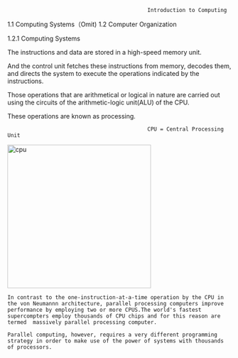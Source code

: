                                                 Introduction to Computing
1.1 Computing Systems（Omit)
1.2 Computer Organization

1.2.1 Computing Systems
 
The instructions and data are stored in a high-speed memory unit.

And the control unit fetches these instructions from memory, decodes them, 
and directs the system to execute the operations indicated by the instructions.

Those operations that are arithmetical or logical in nature are carried out using 
the circuits of the arithmetic-logic unit(ALU) of the CPU.

These operations are known as processing.

                                                CPU = Central Processing Unit
                                                
                                                
<img width="323" alt="cpu" src="https://cloud.githubusercontent.com/assets/11711081/26626952/a0e183a0-45ad-11e7-940a-fee89b813326.png">


    In contrast to the one-instruction-at-a-time operation by the CPU in the von Neumannn architecture, parallel processing computers improve performance by employing two or more CPUS.The world's fastest supercompters employ thousands of CPU chips and for this reason are termed  massively parallel processing computer.
    
    Parallel computing, however, requires a very different programming strategy in order to make use of the power of systems with thousands of processors.










